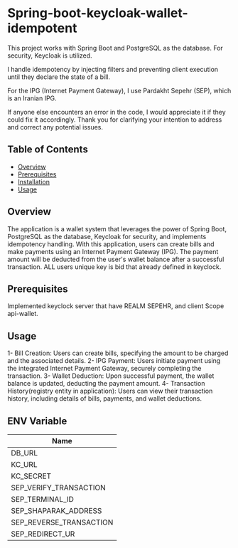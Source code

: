 # Spring-boot-keycloak-wallet-idempotent

This project works with Spring Boot and PostgreSQL as the database. For security, Keycloak is utilized.

I handle idempotency by injecting filters and preventing client execution until they declare the state of a bill.

For the IPG (Internet Payment Gateway), I use Pardakht Sepehr (SEP), which is an Iranian IPG.

If anyone else encounters an error in the code, I would appreciate it if they could fix it accordingly.
Thank you for clarifying your intention to address and correct any potential issues.
## Table of Contents

- [Overview](#overview)
- [Prerequisites](#prerequisites)
- [Installation](#installation)
- [Usage](#usage)

## Overview

The application is a wallet system that leverages the power of Spring Boot,
PostgreSQL as the database, Keycloak for security, and implements idempotency handling.
With this application, users can create bills and make payments using an Internet Payment Gateway (IPG).
The payment amount will be deducted from the user's wallet balance after a successful transaction.
ALL users unique key is bid that already defined in keyclock.
## Prerequisites
Implemented keyclock server that have REALM SEPEHR, and client Scope api-wallet.

## Usage
1- Bill Creation: Users can create bills, specifying the amount to be charged and the associated details.
2- IPG Payment: Users initiate payment using the integrated Internet Payment Gateway, securely completing the transaction.
3- Wallet Deduction: Upon successful payment, the wallet balance is updated, deducting the payment amount.
4- Transaction History(registry entity in application): Users can view their transaction history, including details of bills, payments, and wallet deductions.
## ENV Variable

| Name           |
|----------------|
| DB_URL         |
| KC_URL         |
| KC_SECRET      |
|SEP_VERIFY_TRANSACTION|
|SEP_TERMINAL_ID|
|SEP_SHAPARAK_ADDRESS|
|SEP_REVERSE_TRANSACTION|
|SEP_REDIRECT_UR|



